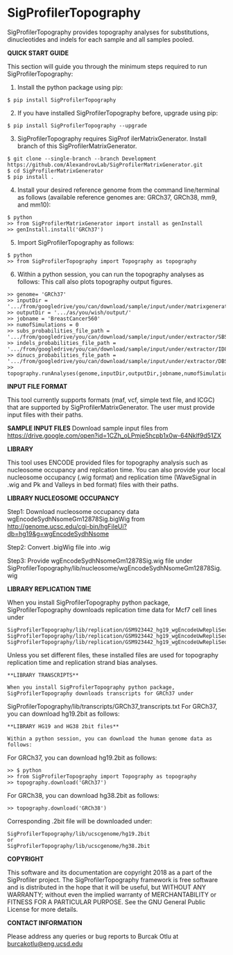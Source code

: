 # SigProfilerTopography
SigProfilerTopography provides topography analyses for substitutions, dinucleotides and indels for each sample and all samples pooled.


**QUICK START GUIDE**

This section will guide you through the minimum steps required to run SigProfilerTopography:
1. Install the python package using pip:
```
$ pip install SigProfilerTopography
```

2. If you have installed SigProfilerTopography before, upgrade using pip:
```
$ pip install SigProfilerTopography --upgrade
```

3. SigProfilerTopography requires SigProf ilerMatrixGenerator. Install branch of this SigProfilerMatrixGenerator.
```
$ git clone --single-branch --branch Development https://github.com/AlexandrovLab/SigProfilerMatrixGenerator.git
$ cd SigProfilerMatrixGenerator
$ pip install .
```
4. Install your desired reference genome from the command line/terminal as follows (available reference genomes are: GRCh37, GRCh38, mm9, and mm10):
```
$ python
>> from SigProfilerMatrixGenerator import install as genInstall
>> genInstall.install('GRCh37')
```

5. Import SigProfilerTopography as follows:
```
$ python
>> from SigProfilerTopography import Topography as topography
```

6. Within a python session, you can run the topography analyses as follows: 
This call also plots topography output figures.
```
>> genome= 'GRCh37'
>> inputDir = '.../from/googledrive/you/can/download/sample/input/under/matrixgenerator/'
>> outputDir = '.../as/you/wish/output/'
>> jobname = 'BreastCancer560'
>> numofSimulations = 0
>> subs_probabilities_file_path = '.../from/googledrive/you/can/download/sample/input/under/extractor/SBS96_Mutation_Probabilities.txt'
>> indels_probabilities_file_path = '.../from/googledrive/you/can/download/sample/input/under/extractor/ID83_Mutation_Probabilities.txt'
>> dinucs_probabilities_file_path = '.../from/googledrive/you/can/download/sample/input/under/extractor/DBS78_Mutation_Probabilities.txt'
>> topography.runAnalyses(genome,inputDir,outputDir,jobname,numofSimulations,subs_probabilities_file_path,indels_probabilities_file_path,dinucs_probabilities_file_path)
```

**INPUT FILE FORMAT**

This tool currently supports formats (maf, vcf, simple text file, and ICGC) that are supported by SigProfilerMatrixGenerator. The user must provide input files with their paths.

**SAMPLE INPUT FILES**
Download sample input files from
https://drive.google.com/open?id=1CZh_oLPmje5hcpb1x0w-64Nklf9d51ZX


**LIBRARY**

This tool uses ENCODE provided files for topography analysis such as nucleosome occupancy and replcation time.
You can also provide your local nucleosome occupancy (.wig format) and replication time (WaveSignal in .wig and Pk and Valleys in bed format) files with their paths.

**LIBRARY NUCLEOSOME OCCUPANCY**

Step1: Download nucleosome occupancy data wgEncodeSydhNsomeGm12878Sig.bigWig from
http://genome.ucsc.edu/cgi-bin/hgFileUi?db=hg19&g=wgEncodeSydhNsome

Step2: Convert .bigWig file into .wig

Step3: Provide wgEncodeSydhNsomeGm12878Sig.wig file under SigProfilerTopography/lib/nucleosome/wgEncodeSydhNsomeGm12878Sig.wig

**LIBRARY REPLICATION TIME**

When you install SigProfilerTopography python package, SigProfilerTopography downloads replication time data for Mcf7 cell lines under
```
SigProfilerTopography/lib/replication/GSM923442_hg19_wgEncodeUwRepliSeqMcf7WaveSignalRep1.wig
SigProfilerTopography/lib/replication/GSM923442_hg19_wgEncodeUwRepliSeqMcf7PkRep1.bed
SigProfilerTopography/lib/replication/GSM923442_hg19_wgEncodeUwRepliSeqMcf7ValleysRep1.bed
```
Unless you set different files, these installed files are used for topography replication time and replication strand bias analyses.
```
**LIBRARY TRANSCRIPTS**

When you install SigProfilerTopography python package, SigProfilerTopography downloads transcripts for GRCh37 under
```
SigProfilerTopography/lib/transcripts/GRCh37_transcripts.txt
For GRCh37,  you can download hg19.2bit as follows:
```
**LIBRARY HG19 and HG38 2bit files**

Within a python session, you can download the human genome data as follows:
```

For GRCh37,  you can download hg19.2bit as follows:
```
>> $ python
>> from SigProfilerTopography import Topography as topography
>> topography.download('GRCh37')
```

For GRCh38,  you can download hg38.2bit as follows:
```
>> topography.download('GRCh38')
```
Corresponding .2bit file will be downloaded under:
```
SigProfilerTopography/lib/ucscgenome/hg19.2bit
or
SigProfilerTopography/lib/ucscgenome/hg38.2bit
```

**COPYRIGHT**

This software and its documentation are copyright 2018 as a part of the SigProfiler project.
The SigProfilerTopography framework is free software and is distributed in the hope that it will be useful, but WITHOUT ANY WARRANTY; without even the implied warranty of MERCHANTABILITY or FITNESS FOR A PARTICULAR PURPOSE.  See the GNU General Public License for more details.

**CONTACT INFORMATION**

Please address any queries or bug reports to Burcak Otlu at burcakotlu@eng.ucsd.edu
